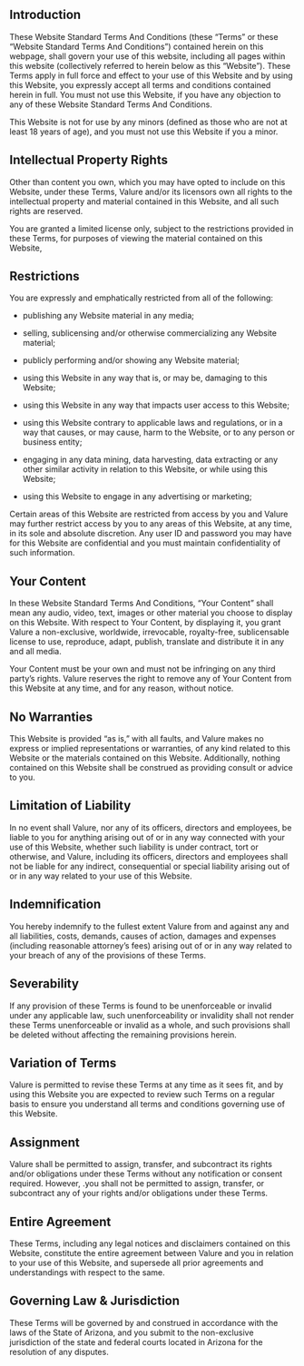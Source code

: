 ## Introduction

These Website Standard Terms And Conditions (these “Terms” or these “Website Standard Terms And Conditions”) contained herein on this webpage, shall govern your use of this website, including all pages within this website (collectively referred to herein below as this “Website”). These Terms apply in full force and effect to your use of this Website and by using this Website, you expressly accept all terms and conditions contained herein in full. You must not use this Website, if you have any objection to any of these Website Standard Terms And Conditions.

This Website is not for use by any minors (defined as those who are not at least 18 years of age), and you must not use this Website if you a minor.

## Intellectual Property Rights

Other than content you own, which you may have opted to include on this Website, under these Terms, Valure and/or its licensors own all rights to the intellectual property and material contained in this Website, and all such rights are reserved.

You are granted a limited license only, subject to the restrictions provided in these Terms, for purposes of viewing the material contained on this Website,

## Restrictions

You are expressly and emphatically restricted from all of the following:

- publishing any Website material in any media;

- selling, sublicensing and/or otherwise commercializing any Website material;

- publicly performing and/or showing any Website material;

- using this Website in any way that is, or may be, damaging to this Website;

- using this Website in any way that impacts user access to this Website;

- using this Website contrary to applicable laws and regulations, or in a way that causes, or may cause, harm to the Website, or to any person or business entity;

- engaging in any data mining, data harvesting, data extracting or any other similar activity in relation to this Website, or while using this Website;

- using this Website to engage in any advertising or marketing;

Certain areas of this Website are restricted from access by you and Valure may further restrict access by you to any areas of this Website, at any time, in its sole and absolute discretion. Any user ID and password you may have for this Website are confidential and you must maintain confidentiality of such information.

## Your Content

In these Website Standard Terms And Conditions, “Your Content” shall mean any audio, video, text, images or other material you choose to display on this Website. With respect to Your Content, by displaying it, you grant Valure a non-exclusive, worldwide, irrevocable, royalty-free, sublicensable license to use, reproduce, adapt, publish, translate and distribute it in any and all media.

Your Content must be your own and must not be infringing on any third party’s rights. Valure reserves the right to remove any of Your Content from this Website at any time, and for any reason, without notice.

## No Warranties

This Website is provided “as is,” with all faults, and Valure makes no express or implied representations or warranties, of any kind related to this Website or the materials contained on this Website. Additionally, nothing contained on this Website shall be construed as providing consult or advice to you.

## Limitation of Liability

In no event shall Valure, nor any of its officers, directors and employees, be liable to you for anything arising out of or in any way connected with your use of this Website, whether such liability is under contract, tort or otherwise, and Valure, including its officers, directors and employees shall not be liable for any indirect, consequential or special liability arising out of or in any way related to your use of this Website.

## Indemnification

You hereby indemnify to the fullest extent Valure from and against any and all liabilities, costs, demands, causes of action, damages and expenses (including reasonable attorney’s fees) arising out of or in any way related to your breach of any of the provisions of these Terms.

## Severability

If any provision of these Terms is found to be unenforceable or invalid under any applicable law, such unenforceability or invalidity shall not render these Terms unenforceable or invalid as a whole, and such provisions shall be deleted without affecting the remaining provisions herein.

## Variation of Terms

Valure is permitted to revise these Terms at any time as it sees fit, and by using this Website you are expected to review such Terms on a regular basis to ensure you understand all terms and conditions governing use of this Website.

## Assignment

Valure shall be permitted to assign, transfer, and subcontract its rights and/or obligations under these Terms without any notification or consent required. However, .you shall not be permitted to assign, transfer, or subcontract any of your rights and/or obligations under these Terms.

## Entire Agreement

These Terms, including any legal notices and disclaimers contained on this Website, constitute the entire agreement between Valure and you in relation to your use of this Website, and supersede all prior agreements and understandings with respect to the same.

## Governing Law & Jurisdiction

These Terms will be governed by and construed in accordance with the laws of the State of Arizona, and you submit to the non-exclusive jurisdiction of the state and federal courts located in Arizona for the resolution of any disputes.

